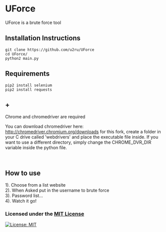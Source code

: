 # UForce
UForce is a brute force tool

## Installation Instructions
```
git clone https://github.com/u2ru/UForce
cd UForce/
python2 main.py
```

## Requirements
```
pip2 install selenium
pip2 install requests
```

## +

Chrome and chromedriver are required

You can download chromedriver here: http://chromedriver.chromium.org/downloads
for this fork, create a folder in your C drive called 'webdrivers' and place the executable file inside. If you want to use a different directory, simply change the CHROME_DVR_DIR variable inside the python file.

<br>

## How to use

1). Choose from a list website<br>
2). When Asked put in the username to brute force<br>
3). Password list...<br>
4). Watch it go!

### Licensed under the [MIT License](LICENSE)

[![License: MIT](https://img.shields.io/badge/License-MIT-yellow.svg)](https://opensource.org/licenses/MIT)
